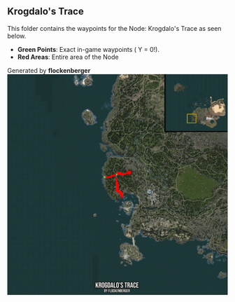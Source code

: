 ## Krogdalo's Trace
This folder contains the waypoints for the Node: Krogdalo's Trace as seen below.

- **Green Points**: Exact in-game waypoints ( Y = 0!).
- **Red Areas**: Entire area of the Node

Generated by **flockenberger**
![by_flockenberger](./Preview.webp)